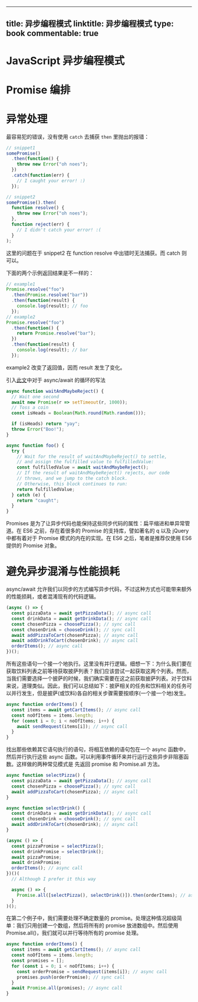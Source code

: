 
---
title: 异步编程模式
linktitle: 异步编程模式
type: book
commentable: true
---

# JavaScript 异步编程模式

# Promise 编排

# 异常处理

最容易犯的错误，没有使用 `catch` 去捕获 `then` 里抛出的报错：

```js
// snippet1
somePromise()
  .then(function() {
    throw new Error("oh noes");
  })
  .catch(function(err) {
    // I caught your error! :)
  });

// snippet2
somePromise().then(
  function resolve() {
    throw new Error("oh noes");
  },
  function reject(err) {
    // I didn't catch your error! :(
  }
);
```

这里的问题在于 snippet2 在 function resolve 中出错时无法捕获。而 catch 则可以。

下面的两个示例返回结果是不一样的：

```js
// example1
Promise.resolve("foo")
  .then(Promise.resolve("bar"))
  .then(function(result) {
    console.log(result); // foo
  });
// example2
Promise.resolve("foo")
  .then(function() {
    return Promise.resolve("bar");
  })
  .then(function(result) {
    console.log(result); // bar
  });
```

example2 改变了返回值，因而 result 发生了变化。

引入[此文](https://blog.lavrton.com/javascript-loops-how-to-handle-async-await-6252dd3c795)中对于 async/await 的循环的写法

```js
async function waitAndMaybeReject() {
  // Wait one second
  await new Promise(r => setTimeout(r, 1000));
  // Toss a coin
  const isHeads = Boolean(Math.round(Math.random()));

  if (isHeads) return "yay";
  throw Error("Boo!");
}

async function foo() {
  try {
    // Wait for the result of waitAndMaybeReject() to settle,
    // and assign the fulfilled value to fulfilledValue:
    const fulfilledValue = await waitAndMaybeReject();
    // If the result of waitAndMaybeReject() rejects, our code
    // throws, and we jump to the catch block.
    // Otherwise, this block continues to run:
    return fulfilledValue;
  } catch (e) {
    return "caught";
  }
}
```

Promises 是为了让异步代码也能保持这些同步代码的属性：扁平缩进和单异常管道。在 ES6 之前，存在着很多的 Promise 的支持库，譬如著名的 q 以及 jQuery 中都有着对于 Promise 模式的内在的实现。在 ES6 之后，笔者是推荐仅使用 ES6 提供的 Promise 对象。

# 避免异步混淆与性能损耗

async/await 允许我们以同步的方式编写异步代码，不过这种方式也可能带来额外的性能损耗，或者混淆现有的代码逻辑。

```js
(async () => {
  const pizzaData = await getPizzaData(); // async call
  const drinkData = await getDrinkData(); // async call
  const chosenPizza = choosePizza(); // sync call
  const chosenDrink = chooseDrink(); // sync call
  await addPizzaToCart(chosenPizza); // async call
  await addDrinkToCart(chosenDrink); // async call
  orderItems(); // async call
})();
```

所有这些语句一个接一个地执行。这里没有并行逻辑。细想一下：为什么我们要在获取饮料列表之前等待获取披萨列表？我们应该尝试一起获取这两个列表。然而，当我们需要选择一个披萨的时候，我们确实需要在这之前获取披萨列表。对于饮料来说，道理类似。因此，我们可以总结如下：披萨相关的任务和饮料相关的任务可以并行发生，但是披萨(或饮料)各自的相关步骤需要按顺序(一个接一个地)发生。

```js
async function orderItems() {
  const items = await getCartItems(); // async call
  const noOfItems = items.length;
  for (const i = 0; i < noOfItems; i++) {
    await sendRequest(items[i]); // async call
  }
}
```

找出那些依赖其它语句执行的语句，将相互依赖的语句包在一个 async 函数中，然后并行执行这些 async 函数。可以利用事件循环来并行运行这些异步非阻塞函数。这样做的两种常见模式是 先返回 promise 和 Promise.all 方法。

```js
async function selectPizza() {
  const pizzaData = await getPizzaData(); // async call
  const chosenPizza = choosePizza(); // sync call
  await addPizzaToCart(chosenPizza); // async call
}

async function selectDrink() {
  const drinkData = await getDrinkData(); // async call
  const chosenDrink = chooseDrink(); // sync call
  await addDrinkToCart(chosenDrink); // async call
}

(async () => {
  const pizzaPromise = selectPizza();
  const drinkPromise = selectDrink();
  await pizzaPromise;
  await drinkPromise;
  orderItems(); // async call
})()(
  // Although I prefer it this way

  async () => {
    Promise.all([selectPizza(), selectDrink()]).then(orderItems); // async call
  }
)();
```

在第二个例子中，我们需要处理不确定数量的 promise。处理这种情况超级简单：我们只用创建一个数组，然后将所有的 promise 放进数组中。然后使用 Promise.all()，我们就可以并行等待所有的 promise 处理。

```js
async function orderItems() {
  const items = await getCartItems(); // async call
  const noOfItems = items.length;
  const promises = [];
  for (const i = 0; i < noOfItems; i++) {
    const orderPromise = sendRequest(items[i]); // async call
    promises.push(orderPromise); // sync call
  }
  await Promise.all(promises); // async call
}
```

    